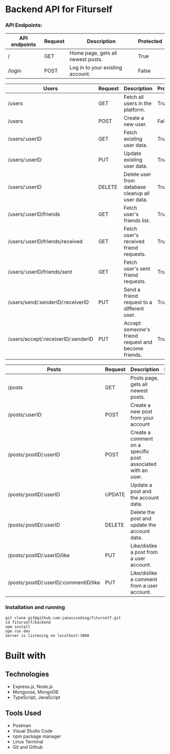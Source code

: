 # Backend API for Fiturself

### API Endpoints:

| API endpoints | Request | Description                       | Protected |
| ------------- | ------- | --------------------------------- | --------- |
| /             | GET     | Home page, gets all newest posts. | True      |
| /login        | POST    | Log in to your existing account.  | False     |

| Users                               | Request | Description                                         | Protected |
| ----------------------------------- | ------- | --------------------------------------------------- | --------- |
| /users                              | GET     | Fetch all users in the platform.                    | True      |
| /users                              | POST    | Create a new user.                                  | False     |
| /users/:userID                      | GET     | Fetch existing user data.                           | True      |
| /users/:userID                      | PUT     | Update existing user data.                          | True      |
| /users/:userID                      | DELETE  | Delete user from database cleanup all user data.    | True      |
| /users/:userID/friends              | GET     | Fetch user's friends list.                          | True      |
| /users/:userID/friends/received     | GET     | Fetch user's received friend requests.              | True      |
| /users/:userID/friends/sent         | GET     | Fetch user's sent friend requests.                  | True      |
| /users/send/:senderID/:receiverID   | PUT     | Send a friend request to a different user.          | True      |
| /users/accept/:receiverID/:senderID | PUT     | Accept someone's friend request and become friends. | True      |

| Posts                                  | Request | Description                                                  | Protected |
| -------------------------------------- | ------- | ------------------------------------------------------------ | --------- |
| /posts                                 | GET     | Posts page, gets all newest posts.                           | True      |
| /posts/:userID                         | POST    | Create a new post from your account                          | True      |
| /posts/:postID/:userID                 | POST    | Create a comment on a specific post associated with an user. | True      |
| /posts/:postID/:userID                 | UPDATE  | Update a post and the account data.                          | True      |
| /posts/:postID/:userID                 | DELETE  | Delete the post and update the account data.                 | True      |
| /posts/:postID/:userID/like            | PUT     | Like/dislike a post from a user account.                     | True      |
| /posts/:postID/:userID/:commentID/like | PUT     | Like/dislike a comment from a user account.                  | True      |

### Installation and running

```
git clone git@github.com:janaiscoding/fiturself.git
cd fiturself/backend
npm install
npm run dev
Server is listening on localhost:3000
```

# Built with

## Technologies

- Express.js, Node.js
- Mongoose, MongoDB
- TypeScript, JavaScript

## Tools Used

- Postman
- Visual Studio Code
- npm package manager
- Linux Terminal
- Git and Github
